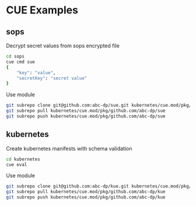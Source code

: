 # CUE Examples

## sops

Decrypt secret values from sops encrypted file

```sh
cd sops
cue cmd sue
{
    "key": "value",
    "secretKey": "secret value"
}
```

Use module

```sh
git subrepo clone git@github.com:abc-dp/sue.git kubernetes/cue.mod/pkg/github.com/abc-dp/sue
git subrepo pull kubernetes/cue.mod/pkg/github.com/abc-dp/sue
git subrepo push kubernetes/cue.mod/pkg/github.com/abc-dp/sue
```

## kubernetes

Create kubernetes manifests with schema validation

```sh
cd kubernetes
cue eval
```

Use module

```sh
git subrepo clone git@github.com:abc-dp/kue.git kubernetes/cue.mod/pkg/github.com/abc-dp/kue
git subrepo pull kubernetes/cue.mod/pkg/github.com/abc-dp/kue
git subrepo push kubernetes/cue.mod/pkg/github.com/abc-dp/kue
```
